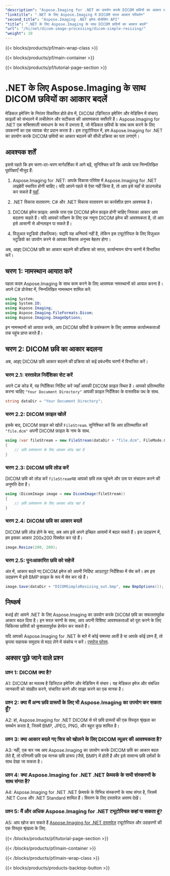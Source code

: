 ```yaml
---
"description": "Aspose.Imaging for .NET का उपयोग करके DICOM छवियों का आकार बदलना सीखें, जो मेडिकल इमेज प्रोसेसिंग के लिए एक शक्तिशाली उपकरण है। सटीक परिणामों के लिए सरल चरण।"
"linktitle": ".NET के लिए Aspose.Imaging में DICOM सरल आकार परिवर्तन"
"second_title": "Aspose.Imaging .NET इमेज प्रोसेसिंग API"
"title": ".NET के लिए Aspose.Imaging के साथ DICOM छवियों का आकार बदलें"
"url": "/hi/net/dicom-image-processing/dicom-simple-resizing/"
"weight": 19
---
```


{{< blocks/products/pf/main-wrap-class >}}

{{< blocks/products/pf/main-container >}}

{{< blocks/products/pf/tutorial-page-section >}}

# .NET के लिए Aspose.Imaging के साथ DICOM छवियों का आकार बदलें

मेडिकल इमेजिंग के निरंतर विकसित होते क्षेत्र में, DICOM (डिजिटल इमेजिंग और मेडिसिन में संचार) फ़ाइलों को संभालने में लचीलेपन और सटीकता की आवश्यकता सर्वोपरि है। Aspose.Imaging for .NET एक शक्तिशाली समाधान के रूप में उभरता है, जो मेडिकल छवियों के साथ काम करने के लिए उपकरणों का एक व्यापक सेट प्रदान करता है। इस ट्यूटोरियल में, हम Aspose.Imaging for .NET का उपयोग करके DICOM छवियों का आकार बदलने की सीधी प्रक्रिया का पता लगाएंगे। 

## आवश्यक शर्तें

इससे पहले कि हम चरण-दर-चरण मार्गदर्शिका में आगे बढ़ें, सुनिश्चित करें कि आपके पास निम्नलिखित पूर्वापेक्षाएँ मौजूद हैं:

1. Aspose.Imaging for .NET: आपके विकास परिवेश में Aspose.Imaging for .NET लाइब्रेरी स्थापित होनी चाहिए। यदि आपने पहले से ऐसा नहीं किया है, तो आप इसे यहाँ से डाउनलोड कर सकते हैं [यहाँ](https://releases.aspose.com/imaging/net/).

2. .NET विकास वातावरण: C# और .NET विकास वातावरण का कार्यशील ज्ञान आवश्यक है।

3. DICOM इमेज फ़ाइल: आपके पास एक DICOM इमेज फ़ाइल होनी चाहिए जिसका आकार आप बदलना चाहते हैं। यदि आपको परीक्षण के लिए एक नमूना DICOM इमेज की आवश्यकता है, तो आप इसे आसानी से ऑनलाइन पा सकते हैं।

4. विज़ुअल स्टूडियो (वैकल्पिक): यद्यपि यह अनिवार्य नहीं है, लेकिन इस ट्यूटोरियल के लिए विज़ुअल स्टूडियो का उपयोग करने से आपका विकास अनुभव बेहतर होगा।

अब, आइए DICOM छवि का आकार बदलने की प्रक्रिया को सरल, कार्यान्वयन योग्य चरणों में विभाजित करें।

## चरण 1: नामस्थान आयात करें

पहला कदम Aspose.Imaging के साथ काम करने के लिए आवश्यक नामस्थानों को आयात करना है। अपने C# प्रोजेक्ट में, निम्नलिखित नामस्थान शामिल करें:

```csharp
using System;
using System.IO;
using Aspose.Imaging;
using Aspose.Imaging.FileFormats.Dicom;
using Aspose.Imaging.ImageOptions;
```

इन नामस्थानों को आयात करके, आप DICOM छवियों के प्रसंस्करण के लिए आवश्यक कार्यात्मकताओं तक पहुंच प्राप्त करते हैं।

## चरण 2: DICOM छवि का आकार बदलना

अब, आइए DICOM छवि आकार बदलने की प्रक्रिया को कई प्रबंधनीय चरणों में विभाजित करें।

### चरण 2.1: दस्तावेज़ निर्देशिका सेट करें

अपने C# कोड में, वह निर्देशिका निर्दिष्ट करें जहाँ आपकी DICOM फ़ाइल स्थित है। आपको प्रतिस्थापित करना चाहिए `"Your Document Directory"` आपकी फ़ाइल निर्देशिका के वास्तविक पथ के साथ.

```csharp
string dataDir = "Your Document Directory";
```

### चरण 2.2: DICOM फ़ाइल खोलें

इसके बाद, DICOM फ़ाइल को खोलें `FileStream`. सुनिश्चित करें कि आप प्रतिस्थापित करें `"file.dcm"` अपनी DICOM फ़ाइल के नाम के साथ.

```csharp
using (var fileStream = new FileStream(dataDir + "file.dcm", FileMode.Open, FileAccess.Read))
{
    // छवि प्रसंस्करण के लिए आपका कोड यहां है
}
```

### चरण 2.3: DICOM छवि लोड करें

DICOM छवि को लोड करें `fileStream`यह आपको छवि तक पहुंचने और उस पर संचालन करने की अनुमति देता है।

```csharp
using (DicomImage image = new DicomImage(fileStream))
{
    // छवि प्रसंस्करण के लिए आपका कोड यहां है
}
```

### चरण 2.4: DICOM छवि का आकार बदलें

DICOM छवि लोड होने के बाद, अब आप इसे अपने इच्छित आयामों में बदल सकते हैं। इस उदाहरण में, हम इसका आकार 200x200 पिक्सेल कर रहे हैं।

```csharp
image.Resize(200, 200);
```

### चरण 2.5: पुनःआकारित छवि को सहेजें

अंत में, आकार बदले गए DICOM इमेज को अपनी निर्दिष्ट आउटपुट निर्देशिका में सेव करें। हम इस उदाहरण में इसे BMP फ़ाइल के रूप में सेव कर रहे हैं।

```csharp
image.Save(dataDir + "DICOMSimpleResizing_out.bmp", new BmpOptions());
```

## निष्कर्ष

बधाई हो! आपने .NET के लिए Aspose.Imaging का उपयोग करके DICOM छवि का सफलतापूर्वक आकार बदल दिया है। इन सरल चरणों के साथ, आप अपनी विशिष्ट आवश्यकताओं को पूरा करने के लिए चिकित्सा छवियों को कुशलतापूर्वक हेरफेर कर सकते हैं।

यदि आपको Aspose.Imaging for .NET के बारे में कोई समस्या आती है या आपके कोई प्रश्न हैं, तो कृपया सहायक समुदाय से मदद लेने में संकोच न करें। [एस्पोज फोरम](https://forum.aspose.com/).

## अक्सर पूछे जाने वाले प्रश्न

### प्रश्न 1: DICOM क्या है?

A1: DICOM का मतलब है डिजिटल इमेजिंग और मेडिसिन में संचार। यह मेडिकल इमेज और संबंधित जानकारी को संग्रहीत करने, संचारित करने और साझा करने का एक मानक है।

### प्रश्न 2: क्या मैं अन्य छवि प्रारूपों के लिए भी Aspose.Imaging का उपयोग कर सकता हूँ?

A2: हां, Aspose.Imaging for .NET DICOM से परे छवि प्रारूपों की एक विस्तृत श्रृंखला का समर्थन करता है, जिसमें BMP, JPEG, PNG, और बहुत कुछ शामिल है।

### प्रश्न 3: क्या आकार बदले गए चित्र को खोलने के लिए DICOM व्यूअर की आवश्यकता है?

A3: नहीं, एक बार जब आप Aspose.Imaging का उपयोग करके DICOM छवि का आकार बदल लेते हैं, तो परिणामी छवि एक मानक छवि प्रारूप (जैसे, BMP) में होती है और इसे सामान्य छवि दर्शकों के साथ देखा जा सकता है।

### प्रश्न 4: क्या Aspose.Imaging for .NET .NET फ्रेमवर्क के सभी संस्करणों के साथ संगत है?

A4: Aspose.Imaging for .NET .NET फ्रेमवर्क के विभिन्न संस्करणों के साथ संगत है, जिसमें .NET Core और .NET Standard शामिल हैं। विवरण के लिए दस्तावेज़ अवश्य देखें।

### प्रश्न 5: मैं और अधिक Aspose.Imaging for .NET ट्यूटोरियल कहां पा सकता हूं?

A5: आप खोज कर सकते हैं   [Aspose.Imaging for .NET दस्तावेज़](https://reference.aspose.com/imaging/net/) ट्यूटोरियल और उदाहरणों की एक विस्तृत श्रृंखला के लिए.

{{< /blocks/products/pf/tutorial-page-section >}}

{{< /blocks/products/pf/main-container >}}

{{< /blocks/products/pf/main-wrap-class >}}

{{< blocks/products/products-backtop-button >}}